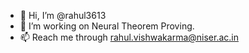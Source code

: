 - 👋 Hi, I’m @rahul3613
- 👀 I’m working on Neural Theorem Proving.
- 📫 Reach me through rahul.vishwakarma@niser.ac.in

<!---
rahul3613/rahul3613 is a ✨ special ✨ repository because its `README.md` (this file) appears on your GitHub profile.
You can click the Preview link to take a look at your changes.
--->
